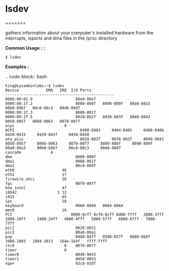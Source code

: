 # lsdev
=======

gathers  information  about your computer's installed hardware from the interrupts, ioports and dma files in the /proc directory


**Common Usage :** ::

	$ lsdev


**Examples :**

.. code-block:: bash

	king@sysadminlabs:~$ lsdev
	Device            DMA   IRQ  I/O Ports
	------------------------------------------------
	0000:00:02.0                   80e0-80e7
	0000:00:1f.2                   8080-808f   8090-809f   80a0-80a3   80b0-80b7   80c0-80c3   80d0-80d7
	0000:00:1f.3                   8000-801f
	0000:00:1f.5                   8020-802f   8030-803f   8040-8043   8050-8057   8060-8063   8070-8077
	acpi                      9 
	ACPI                             0400-0403     0404-0405     0408-040b     0410-0415     0420-042f     0450-0450
	ata_piix                         8020-802f     8030-803f     8040-8043     8050-8057     8060-8063     8070-8077     8080-808f     8090-809f     80a0-80a3     80b0-80b7     80c0-80c3     80d0-80d7
	cascade             4       
	dma                            0080-008f
	dma1                           0000-001f
	dma2                           00c0-00df
	eth0                     46 
	eth1                     17 
	firewire_ohci            16 
	fpu                            00f0-00ff
	hda_intel                47 
	i8042                  1 12 
	i915                     45 
	ips                      18 
	keyboard                       0060-0060   0064-0064
	mmc0                     19 
	PCI                          0000-0cf7 0cf8-0cff 0d00-ffff   2000-3fff     2000-20ff     2400-24ff   4000-4fff   5000-5fff   6000-6fff   7000-7fff
	pic1                           0020-0021
	pic2                           00a0-00a1
	pnp                            0400-047f   0500-057f   0680-069f   1000-1003   1004-1013   164e-164f   ffff-ffff
	rtc0                      8    0070-0077
	timer                     0 
	timer0                         0040-0043
	timer1                         0050-0053
	vga+                           03c0-03df